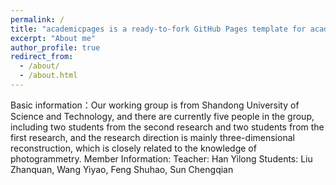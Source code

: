 ```yaml
---
permalink: /
title: "academicpages is a ready-to-fork GitHub Pages template for academic personal websites"
excerpt: "About me"
author_profile: true
redirect_from: 
  - /about/
  - /about.html
---
```


Basic information：Our working group is from Shandong University of Science and Technology, and there are currently five people in the group, including two students from the second research and two students from the first research, and the research direction is mainly three-dimensional reconstruction, which is closely related to the knowledge of photogrammetry.
Member Information:                                                                                                                                   Teacher: Han Yilong                                                                                                                                  Students: Liu Zhanquan, Wang Yiyao, Feng Shuhao, Sun Chengqian
